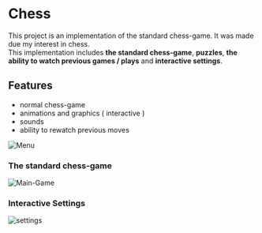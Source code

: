 
<h1>Chess</h1>

This project is an implementation of the standard chess-game. It was made due my interest in chess.  
This implementation includes **the standard chess-game**, **puzzles**, **the ability to watch previous games / plays** and **interactive settings**.


 <h2>Features</h4>

- normal chess-game
- animations and graphics ( interactive )
- sounds
- ability to rewatch previous moves


![Menu](https://github.com/BenAmSchwitzen/Chess/assets/135648700/ca29a94b-ab62-416e-9349-8674f1f674e4)

### The standard chess-game


![Main-Game](https://github.com/BenAmSchwitzen/Chess/assets/135648700/988595e8-c14f-4689-b6ea-2587fada9317)

### Interactive Settings

![settings](https://github.com/BenAmSchwitzen/Chess/assets/135648700/bbc1dbaa-83d0-4eb8-a58a-5aeab3db2f9a)
